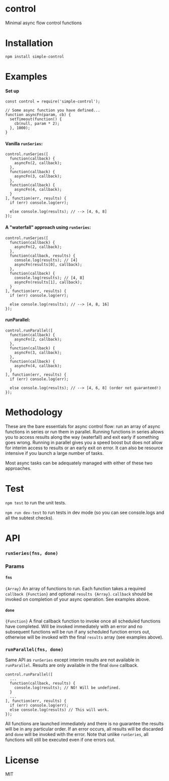 # control
Minimal async flow control functions

# Installation
`npm install simple-control`

# Examples
#### Set up
```
const control = require('simple-control');

// Some async function you have defined...
function asyncFn(param, cb) {
  setTimeout(function() {
    cb(null, param * 2);
  }, 1000);
}
```

#### Vanilla `runSeries`:

```
control.runSeries([
  function(callback) {
    asyncFn(2, callback);
  },
  function(callback) {
    asyncFn(3, callback);
  },
  function(callback) {
    asyncFn(4, callback);
  }
], function(err, results) {
  if (err) console.log(err);

  else console.log(results); // --> [4, 6, 8]
});
```

#### A "waterfall" approach using `runSeries`:

```
control.runSeries([
  function(callback) {
    asyncFn(2, callback);
  },
  function(callback, results) {
    console.log(results); // [4]
    asyncFn(results[0], callback);
  },
  function(callback) {
    console.log(results); // [4, 8]
    asyncFn(results[1], callback);
  }
], function(err, results) {
  if (err) console.log(err);

  else console.log(results); // --> [4, 8, 16]
});
```

#### runParallel:

```
control.runParallel([
  function(callback) {
    asyncFn(2, callback);
  },
  function(callback) {
    asyncFn(3, callback);
  },
  function(callback) {
    asyncFn(4, callback);
  }
], function(err, results) {
  if (err) console.log(err);

  else console.log(results); // --> [4, 6, 8] (order not guaranteed!)
});
```

# Methodology
These are the bare essentials for async control flow: run an array of async functions in series or run them in parallel.  Running functions in series allows you to access results along the way (waterfall) and exit early if something goes wrong. Running in parallel gives you a speed boost but does not allow for interim access to results or an early exit on error. It can also be resource intensive if you launch a large number of tasks.

Most async tasks can be adequately managed with either of these two approaches.

# Test
`npm test` to run the unit tests.

`npm run dev-test` to run tests in dev mode (so you can see console.logs and all the subtest checks).

# API
### `runSeries(fns, done)`

### Params
#### `fns`
`{Array}` An array of functions to run. Each function takes a required `callback {Function}` and optional `results {Array}`. `callback` should be invoked on completion of your async operation. See examples above.

#### `done`
`{Function}` A final callback function to invoke once all scheduled functions have completed. Will be invoked immediately with an error and no subsequent functions will be run if any scheduled function errors out, otherwise will be invoked with the final `results` array (see examples above).

### `runParallel(fns, done)`
Same API as `runSeries` except interim results are not available in `runParallel`. Results are only available in the final `done` callback.

```
control.runParallel([
  ...
  function(callback, results) {
    console.log(results); // NO! Will be undefined.
  }
  ...
], function(err, results) {
  if (err) console.log(err);
  else console.log(results) // This will work.
});
```
All functions are launched immediately and there is no guarantee the results will be in any particular order. If an error occurs, all results will be discarded and `done` will be invoked with the error. Note that unlike `runSeries`, all functions will still be executed even if one errors out.

# License
MIT
